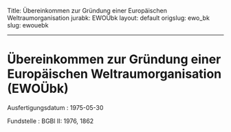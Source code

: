 Title: Übereinkommen zur Gründung einer Europäischen Weltraumorganisation
jurabk: EWOÜbk
layout: default
origslug: ewo_bk
slug: ewouebk

---

# Übereinkommen zur Gründung einer Europäischen Weltraumorganisation (EWOÜbk)

Ausfertigungsdatum
:   1975-05-30

Fundstelle
:   BGBl II: 1976, 1862


